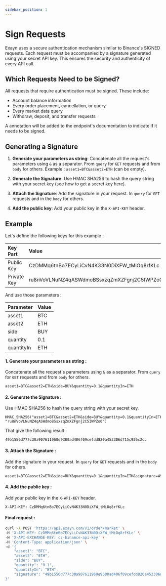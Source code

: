 ```yaml
---
sidebar_position: 1
---
```


# Sign Requests

Exayn uses a secure authentication mechanism similar to Binance's SIGNED requests. Each request must be accompanied by a signature generated using your secret API key. This ensures the security and authenticity of every API call.

## Which Requests Need to be Signed?

All requests that require authentication must be signed. These include:

- Account balance information
- Every order placement, cancellation, or query
- Every market data query
- Withdraw, deposit, and transfer requests

A annotation will be added to the endpoint's documentation to indicate if it needs to be signed.

## Generating a Signature

1. **Generate your parameters as string**: Concatenate all the request's parameters using `&` as a separator. From `query` for `GET` requests and from `body` for others. Example : `asset1=BTC&asset2=ETH` (can be empty).

2. **Generate the Signature**: Use HMAC SHA256 to hash the query string with your secret key (see how to get a secret key here).

3. **Attach the Signature**: Add the signature in your request. In `query` for `GET` requests and in the `body` for others.

4. **Add the public key**: Add your public key in the `X-API-KEY` header.

## Example

Let's define the following keys for this example :

| Key Part    | Value                                       |
| :---------- | :------------------------------------------ |
| Public Key  | CzDMMq6tnBo7ECyLiCvN4K33N0DiXFW_tMiOq8rfKLc |
| Private Key | ru8nVoVLNuNZ4qASWdmoBSsxzqZmXZFgnj2C5IWPZo0 |

And use those parameters :

| Parameter  | Value |
| :--------- | :---- |
| asset1     | BTC   |
| asset2     | ETH   |
| side       | BUY   |
| quantity   | 0.1   |
| quantityIn | ETH   |

#### 1. Generate your parameters as string :

Concatenate all the request's parameters using `&` as a separator. From `query` for `GET` requests and from `body` for others.

```text
asset1=BTC&asset2=ETH&side=BUY&quantity=0.1&quantityIn=ETH
```

#### 2. Generate the Signature :

Use HMAC SHA256 to hash the query string with your secret key.

```text
HMAC_SHA256("asset1=BTC&asset2=ETH&side=BUY&quantity=0.1&quantityIn=ETH", "ru8nVoVLNuNZ4qASWdmoBSsxzqZmXZFgnj2C5IWPZo0")
```

That give the following result :

```text
49b1556d777c30a907611960e9300ad406f09cefdd820a453306d715c926c2cc
```

#### 3. Attach the Signature :

Add the signature in your request. In `query` for `GET` requests and in the `body` for others.

```text
asset1=BTC&asset2=ETH&side=BUY&quantity=0.1&quantityIn=ETH&signature=49b1556d777c30a907611960e9300ad406f09cefdd820a453306d715c926c2cc
```

#### 4. Add the public key :

Add your public key in the `X-API-KEY` header.

```text
X-API-KEY: CzDMMq6tnBo7ECyLiCvN4K33N0DiXFW_tMiOq8rfKLc
```

#### Final request :

```bash
curl -X POST 'https://api.exayn.com/v1/order/market' \
-H 'X-API-KEY: CzDMMq6tnBo7ECyLiCvN4K33N0DiXFW_tMiOq8rfKLc' \
-H 'X-API-EXCHANGE-KEY: cz-binance-api-key' \
-H 'Content-Type: application/json' \
-d '{
    "asset1": "BTC",
    "asset2": "ETH",
    "side": "BUY",
    "quantity": "0.1",
    "quantityIn": "ETH",
    "signature": "49b1556d777c30a907611960e9300ad406f09cefdd820a453306d715c926c2cc"
}'
```
